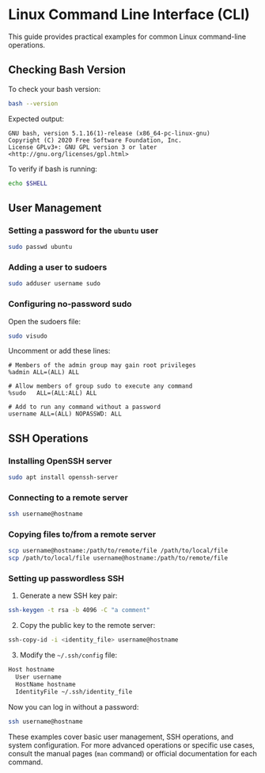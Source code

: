 # Linux Command Line Interface (CLI)

This guide provides practical examples for common Linux command-line operations.

## Checking Bash Version

To check your bash version:

```sh
bash --version
```

Expected output:

```console
GNU bash, version 5.1.16(1)-release (x86_64-pc-linux-gnu)
Copyright (C) 2020 Free Software Foundation, Inc.
License GPLv3+: GNU GPL version 3 or later <http://gnu.org/licenses/gpl.html>
```

To verify if bash is running:

```sh
echo $SHELL
```

## User Management

### Setting a password for the `ubuntu` user

```sh
sudo passwd ubuntu
```

### Adding a user to sudoers

```sh
sudo adduser username sudo
```

### Configuring no-password sudo

Open the sudoers file:

```sh
sudo visudo
```

Uncomment or add these lines:

```sudoers
# Members of the admin group may gain root privileges
%admin ALL=(ALL) ALL

# Allow members of group sudo to execute any command
%sudo   ALL=(ALL:ALL) ALL

# Add to run any command without a password
username ALL=(ALL) NOPASSWD: ALL
```

## SSH Operations

### Installing OpenSSH server

```sh
sudo apt install openssh-server
```

### Connecting to a remote server

```sh
ssh username@hostname
```

### Copying files to/from a remote server

```sh
scp username@hostname:/path/to/remote/file /path/to/local/file
scp /path/to/local/file username@hostname:/path/to/remote/file
```

### Setting up passwordless SSH

1. Generate a new SSH key pair:

```sh
ssh-keygen -t rsa -b 4096 -C "a comment"
```

2. Copy the public key to the remote server:

```sh
ssh-copy-id -i <identity_file> username@hostname
```

3. Modify the `~/.ssh/config` file:

```sh
Host hostname
  User username
  HostName hostname
  IdentityFile ~/.ssh/identity_file
```

Now you can log in without a password:

```sh
ssh username@hostname
```

These examples cover basic user management, SSH operations, and system configuration. For more advanced operations or specific use cases, consult the manual pages (`man` command) or official documentation for each command.
